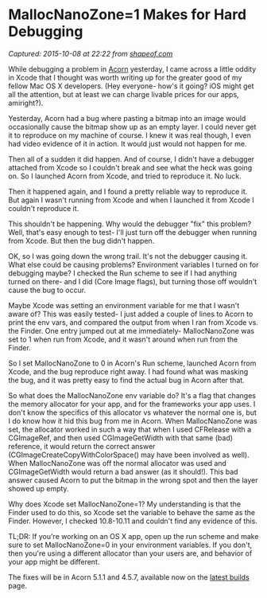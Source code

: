 # MallocNanoZone=1 Makes for Hard Debugging

_Captured: 2015-10-08 at 22:22 from [shapeof.com](http://shapeof.com/archives/2015/10/mallocnanozone.html)_

While debugging a problem in [Acorn](http://flyingmeat.com/acorn/) yesterday, I came across a little oddity in Xcode that I thought was worth writing up for the greater good of my fellow Mac OS X developers. (Hey everyone- how's it going? iOS might get all the attention, but at least we can charge livable prices for our apps, amiright?).

Yesterday, Acorn had a bug where pasting a bitmap into an image would occasionally cause the bitmap show up as an empty layer. I could never get it to reproduce on my machine of course. I knew it was real though, I even had video evidence of it in action. It would just would not happen for me.

Then all of a sudden it did happen. And of course, I didn't have a debugger attached from Xcode so I couldn't break and see what the heck was going on. So I launched Acorn from Xcode, and tried to reproduce it. No luck.

Then it happened again, and I found a pretty reliable way to reproduce it. But again I wasn't running from Xcode and when I launched it from Xcode I couldn't reproduce it.

This shouldn't be happening. Why would the debugger "fix" this problem? Well, that's easy enough to test- I'll just turn off the debugger when running from Xcode. But then the bug didn't happen.

OK, so I was going down the wrong trail. It's not the debugger causing it. What else could be causing problems? Environment variables I turned on for debugging maybe? I checked the Run scheme to see if I had anything turned on there- and I did (Core Image flags), but turning those off wouldn't cause the bug to occur.

Maybe Xcode was setting an environment variable for me that I wasn't aware of? This was easily tested- I just added a couple of lines to Acorn to print the env vars, and compared the output from when I ran from Xcode vs. the Finder. One entry jumped out at me immediately- MallocNanoZone was set to 1 when run from Xcode, and it wasn't around when run from the Finder.

So I set MallocNanoZone to 0 in Acorn's Run scheme, launched Acorn from Xcode, and the bug reproduce right away. I had found what was masking the bug, and it was pretty easy to find the actual bug in Acorn after that.

So what does the MallocNanoZone env variable do? It's a flag that changes the memory allocator for your app, and for the frameworks your app uses. I don't know the specifics of this allocator vs whatever the normal one is, but I do know how it hid this bug from me in Acorn. When MallocNanoZone was set, the allocator worked in such a way that when I used CFRelease with a CGImageRef, and then used CGImageGetWidth with that same (bad) reference, it would return the correct answer (CGImageCreateCopyWithColorSpace() may have been involved as well). When MallocNanoZone was off the normal allocator was used and CGImageGetWidth would return a bad answer (as it should!). This bad answer caused Acorn to put the bitmap in the wrong spot and then the layer showed up empty.

Why does Xcode set MallocNanoZone=1? My understanding is that the Finder used to do this, so Xcode set the variable to behave the same as the Finder. However, I checked 10.8-10.11 and couldn't find any evidence of this.

TL;DR: If you're working on an OS X app, open up the run scheme and make sure to set MallocNanoZone=0 in your environment variables. If you don't, then you're using a different allocator than your users are, and behavior of your app might be different.

The fixes will be in Acorn 5.1.1 and 4.5.7, available now on the [latest builds](http://flyingmeat.com/download/latest/) page.
